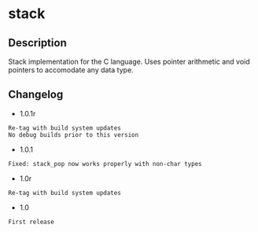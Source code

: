 # stack

## Description

Stack implementation for the C language. Uses pointer arithmetic and void
pointers to accomodate any data type.

## Changelog

- 1.0.1r
```
Re-tag with build system updates
No debug builds prior to this version
```

- 1.0.1
```
Fixed: stack_pop now works properly with non-char types
```

- 1.0r
```
Re-tag with build system updates
```

- 1.0
```
First release
```
